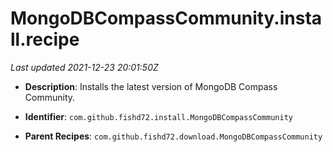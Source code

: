 # MongoDBCompassCommunity.install.recipe

_Last updated 2021-12-23 20:01:50Z_

- **Description**: Installs the latest version of MongoDB Compass Community.

- **Identifier**: `com.github.fishd72.install.MongoDBCompassCommunity`

- **Parent Recipes**: `com.github.fishd72.download.MongoDBCompassCommunity`
